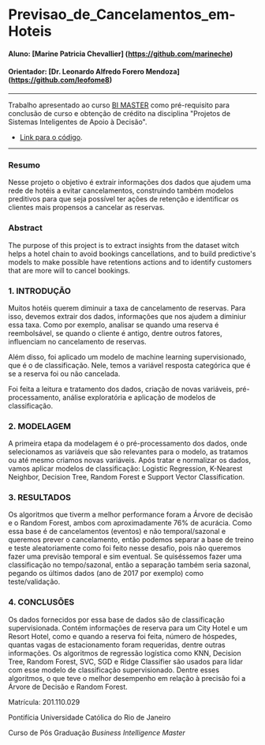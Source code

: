 # Previsao_de_Cancelamentos_em-Hoteis

#### Aluno: [Marine Patricia Chevallier] (https://github.com/marineche)
#### Orientador: [Dr. Leonardo Alfredo Forero Mendoza] (https://github.com/leofome8)

---

Trabalho apresentado ao curso [BI MASTER](https://ica.puc-rio.ai/bi-master) como pré-requisito para conclusão de curso e obtenção de crédito na disciplina "Projetos de Sistemas Inteligentes de Apoio à Decisão".

- [Link para o código](https://github.com/marineche/mono_bimaster_marine/blob/d8d35251846415fa649a3b53bdb34ead4c148d4a/previsao_cancelamentos_hoteis.ipynb).
---


### Resumo

Nesse projeto o objetivo é extrair informações dos dados que ajudem uma rede de hotéis a evitar cancelamentos, construindo também modelos preditivos para que seja possível ter ações de retenção e identificar os clientes mais propensos a cancelar as reservas.


### Abstract

The purpose of this project is to extract insights from the dataset witch helps a hotel chain to avoid bookings cancellations, and to build predictive's models to make possible have retentions actions and to identify customers that are more will to cancel bookings. 


### 1. INTRODUÇÃO

Muitos hotéis querem diminuir a taxa de cancelamento de reservas. Para isso, devemos extrair dos dados, informações que nos ajudem a diminiur essa taxa. Como por exemplo, analisar se quando uma reserva é reembolsável, se quando o cliente é antigo, dentre outros fatores, influenciam no cancelamento de reservas.

Além disso, foi aplicado um modelo de machine learning supervisionado, que é o de classificação. Nele, temos a variável resposta categórica que é se a reserva foi ou não cancelada. 

Foi feita a leitura e tratamento dos dados, criação de novas variáveis, pré-processamento, análise exploratória e aplicação de modelos de classificação. 


### 2. MODELAGEM

A primeira etapa da modelagem é o pré-processamento dos dados, onde selecionamos as variáveis que são relevantes para o modelo, as tratamos ou até mesmo criamos novas variáveis.
Após tratar e normalizar os dados, vamos aplicar modelos de classificação: Logistic Regression, K-Nearest Neighbor, Decision Tree, Random Forest e Support Vector Classification.

### 3. RESULTADOS

Os algoritmos que tiverm a melhor performance foram a Árvore de decisão e o Random Forest, ambos com aproximadamente 76% de acurácia.
Como essa base é de cancelamentos (eventos) e não temporal/sazonal e queremos prever o cancelamento, então podemos separar a base de treino e teste aleatoriamente como foi feito nesse desafio, pois não queremos fazer uma previsão temporal e sim eventual. 
Se quiséssemos fazer uma classificação no tempo/sazonal, então a separação também seria sazonal, pegando os últimos dados (ano de 2017 por exemplo) como teste/validação.


### 4. CONCLUSÕES


Os dados fornecidos por essa base de dados são de classificação supervisionada. Contém informações de reserva para um City Hotel e um Resort Hotel, como e quando a reserva foi feita, número de hóspedes, quantas vagas de estacionamento foram requeridas, dentre outras informações.
Os algoritmos de regressão logística como KNN, Decision Tree, Random Forest, SVC, SGD e Ridge Classifier são usados para lidar com esse modelo de classificação supervisionado. Dentre esses algoritmos, o que teve o melhor desempenho em relação à precisão foi a Árvore de Decisão e Random Forest.

Matrícula: 201.110.029

Pontifícia Universidade Católica do Rio de Janeiro

Curso de Pós Graduação *Business Intelligence Master*


